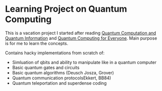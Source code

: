 # Learning Project on Quantum Computing

This is a vacation project I started after reading [Quantum Computation and Quantum Information](https://www.amazon.de/-/en/Quantum-Computation-Information-10th-Anniversary/dp/1107002176) and [Quantum Computing for Everyone](https://www.amazon.de/Quantum-Computing-Everyone-Mit-Press/dp/0262539535/ref=asc_df_0262539535?mcid=19eb2ae7e56a3906b56dc477b5655d3d&th=1&psc=1&hvocijid=14110155605506644448-0262539535-&hvexpln=75&tag=googshopde-21&linkCode=df0&hvadid=696184104678&hvpos=&hvnetw=g&hvrand=14110155605506644448&hvpone=&hvptwo=&hvqmt=&hvdev=c&hvdvcmdl=&hvlocint=&hvlocphy=9195996&hvtargid=pla-2281435176378&psc=1&gad_source=1). Main purpose is for me to learn the concepts.

Contains hacky implementations from scratch of:

- Simluation of qbits and ability to manipulate like in a quantum computer
- Basic quantum gates and circuits
- Basic quantum algorithms (Deusch Josza, Grover)
- Quantum communication protocolsEkkert, BB84)
- Quantum teleportation and superdense coding
